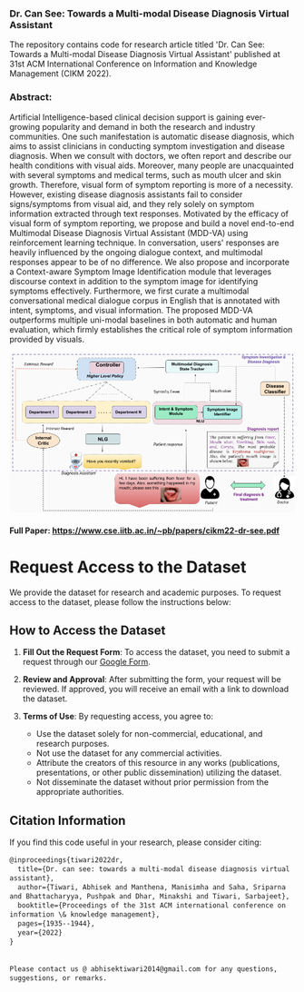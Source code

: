 ### Dr. Can See: Towards a Multi-modal Disease Diagnosis Virtual Assistant

The repository contains code for research article titled 'Dr. Can See: Towards a Multi-modal Disease Diagnosis Virtual Assistant' published at 31st ACM International Conference on Information and Knowledge Management (CIKM 2022).

### Abstract: 

Artificial Intelligence-based clinical decision support is gaining ever-growing popularity and demand in both the research and industry communities. One such manifestation is automatic disease diagnosis, which aims to assist clinicians in conducting symptom investigation and disease diagnosis. When we consult with doctors, we often report and describe our health conditions with visual aids. Moreover, many people are unacquainted with several symptoms and medical terms, such as mouth ulcer and skin growth. Therefore, visual form of symptom reporting is more of a necessity. However, existing disease diagnosis assistants fail to consider signs/symptoms from visual aid, and they rely solely on symptom information extracted through text responses. Motivated by the efficacy of visual form of symptom reporting, we propose and build a novel end-to-end Multimodal Disease Diagnosis Virtual Assistant (MDD-VA) using reinforcement learning technique. In conversation, users' responses are heavily influenced by the ongoing dialogue context, and multimodal responses appear to be of no difference. We also propose and incorporate a Context-aware Symptom Image Identification module that leverages discourse context in addition to the symptom image for identifying symptoms effectively. Furthermore, we first curate a multimodal conversational medical dialogue corpus in English that is annotated with intent, symptoms, and visual information. The proposed MDD-VA outperforms multiple uni-modal baselines in both automatic and human evaluation, which firmly establishes the critical role of symptom information provided by visuals.

![Working](https://github.com/NLP-RL/DrCanSee/blob/main/Dr-Can-See.png)

#### Full Paper: https://www.cse.iitb.ac.in/~pb/papers/cikm22-dr-see.pdf

# Request Access to the Dataset

We provide the dataset for research and academic purposes. To request access to the dataset, please follow the instructions below:

## How to Access the Dataset

1. **Fill Out the Request Form**: To access the dataset, you need to submit a request through our [Google Form](https://forms.gle/C5q7jDprPGsCuYcD6).

2. **Review and Approval**: After submitting the form, your request will be reviewed. If approved, you will receive an email with a link to download the dataset.

3. **Terms of Use**: By requesting access, you agree to:
    - Use the dataset solely for non-commercial, educational, and research purposes.
    - Not use the dataset for any commercial activities.
    - Attribute the creators of this resource in any works (publications, presentations, or other public dissemination) utilizing the dataset.
    - Not disseminate the dataset without prior permission from the appropriate authorities.

## Citation Information 
If you find this code useful in your research, please consider citing:
~~~~
@inproceedings{tiwari2022dr,
  title={Dr. can see: towards a multi-modal disease diagnosis virtual assistant},
  author={Tiwari, Abhisek and Manthena, Manisimha and Saha, Sriparna and Bhattacharyya, Pushpak and Dhar, Minakshi and Tiwari, Sarbajeet},
  booktitle={Proceedings of the 31st ACM international conference on information \& knowledge management},
  pages={1935--1944},
  year={2022}
}


Please contact us @ abhisektiwari2014@gmail.com for any questions, suggestions, or remarks.
